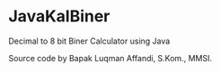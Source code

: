# JavaKalBiner
Decimal to 8 bit Biner Calculator using Java


Source code by Bapak Luqman Affandi, S.Kom., MMSI.
